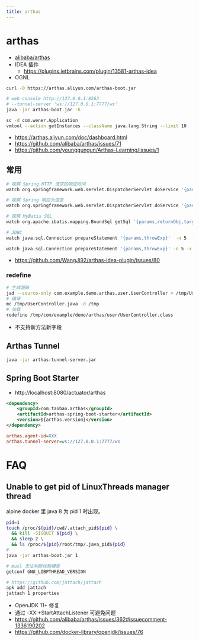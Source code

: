 ```yaml
---
title: arthas
---
```


# arthas

- [alibaba/arthas](https://github.com/alibaba/arthas)
- IDEA 插件
  - https://plugins.jetbrains.com/plugin/13581-arthas-idea
- OGNL

```bash
curl -O https://arthas.aliyun.com/arthas-boot.jar

# web console http://127.0.0.1:8563
# --tunnel-server 'ws://127.0.0.1:7777/ws'
java -jar arthas-boot.jar -h
```

```bash
sc -d com.wener.Application
vmtool --action getInstances --className java.lang.String --limit 10
```

- https://arthas.aliyun.com/doc/dashboard.html
- https://github.com/alibaba/arthas/issues/71
- https://github.com/younggungun/Arthas-Learning/issues/1


## 常用

```bash
# 观察 Spring HTTP 请求的响应时间
watch org.springframework.web.servlet.DispatcherServlet doService '{params[0].getRequestURI()+" "+ #cost}'  -n 5  -x 3 '#cost>1'

# 观察 Spring 响应头信息
watch org.springframework.web.servlet.DispatcherServlet doService '{params[0].getRequestURI()+"  header="+params[1].getHeaders("trace-id")}'  -n 10  -x 3 -f

# 观察 MyBatis SQL
watch org.apache.ibatis.mapping.BoundSql getSql '{params,returnObj,target.parameterObject,throwExp}'  -n 5  -x 3

# JDBC
watch java.sql.Connection prepareStatement '{params,throwExp}'  -n 5  -x 3  'clazz.getName().startsWith("com.mysql") and params.length==1' and #cost>1

watch java.sql.Connection prepareStatement '{params,throwExp}' -n 5 -x 3
```

- https://github.com/WangJi92/arthas-idea-plugin/issues/80

### redefine

```bash
# 生成源码
jad --source-only com.example.demo.arthas.user.UserController > /tmp/UserController.java
# 编译
mc /tmp/UserController.java -d /tmp
# 加载
redefine /tmp/com/example/demo/arthas/user/UserController.class
```

- 不支持新方法新字段

## Arthas Tunnel

```bash
java -jar arthas-tunnel-server.jar
```

## Spring Boot Starter

- http://localhost:8080/actuator/arthas

```xml
<dependency>
    <groupId>com.taobao.arthas</groupId>
    <artifactId>arthas-spring-boot-starter</artifactId>
    <version>${arthas.version}</version>
</dependency>
```

```ini
arthas.agent-id=XXX
arthas.tunnel-server=ws://127.0.0.1:7777/ws
```

# FAQ

## Unable to get pid of LinuxThreads manager thread

alpine docker 里 java 8 为 pid 1 时出现。

```bash
pid=1
touch /proc/${pid}/cwd/.attach_pid${pid} \
  && kill -SIGQUIT ${pid} \
  && sleep 2 \
  && ls /proc/${pid}/root/tmp/.java_pid${pid}
#
java -jar arthas-boot.jar 1
```

```bash
# musl 无法判断线程模型
getconf GNU_LIBPTHREAD_VERSION

# https://github.com/jattach/jattach
apk add jattach
jattach 1 properties
```

- OpenJDK 11+ 修复
- 通过 -XX:+StartAttachListener 可避免问题
- https://github.com/alibaba/arthas/issues/362#issuecomment-1336190202
- https://github.com/docker-library/openjdk/issues/76
